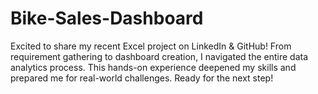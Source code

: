 # Bike-Sales-Dashboard
Excited to share my recent Excel project on LinkedIn &amp; GitHub! From requirement gathering to dashboard creation, I navigated the entire data analytics process. This hands-on experience deepened my skills and prepared me for real-world challenges. Ready for the next step!
